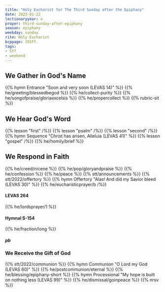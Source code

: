 ```yaml
---
title: "Holy Eucharist for The Third Sunday after the Epiphany"
date: 2023-01-22
lectionaryyear: a
proper: third-sunday-after-epiphany
season: epiphany
weekday: sunday
rite: Holy Eucharist
bcppage: 355ff.
tags:
- StT
- weekend
---
```

## We Gather in God's Name
{{% hymn Entrance "Soon and very soon (LEVAS 14)" %}}
{{% he/greeting/blessedbegod %}}
{{% he/collect-purity %}}
{{% he/songofpraise/gloriaexcelsis %}}
{{% he/propercollect %}}
{{% rubric-sit %}}
## We Hear God's Word
{{% lesson "first" /%}}
{{% lesson "psalm" /%}}
{{% lesson "second" /%}}
{{% hymn Sequence "Christ has arisen, Alleluia (LEVAS 41)" %}}
{{% lesson "gospel" /%}}
{{% he/homily/brief %}}
## We Respond in Faith
{{% he/creed/nicene %}}
{{% he/pop/gloryandpraise %}}
{{% he/confession %}}
{{% he/peace %}}
{{% stt/announcements %}}
{{% stt/2022/offertory %}}
{{% hymn Offertory "Alas! And did my Savior bleed (LEVAS 30)" %}}
{{% he/eucharisticprayer/b /%}}
#### LEVAS 264
{{% he/lordsprayer/1 %}}
#### Hymnal S-154
{{% he/fraction/long %}}
##### pb
### We Receive the Gift of God
{{% stt/2022/communion %}}
{{% hymn Communion "O Lord my God (LEVAS 60)" %}}
{{% he/postcommunion/eternal %}}
{{% he/blessing/epiphany-short %}}
{{% hymn Processional "My hope is built on nothing less (LEVAS 99)" %}}
{{% he/dismissal/goinpeace %}}
{{% nrsv %}}

